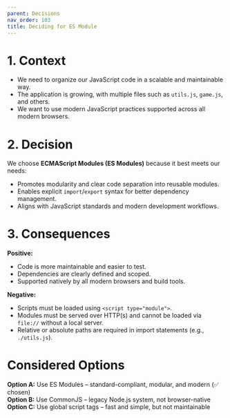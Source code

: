 ```yaml
---
parent: Decisions
nav_order: 103
title: Deciding for ES Module
---
```


# 1. Context

- We need to organize our JavaScript code in a scalable and maintainable way.
- The application is growing, with multiple files such as `utils.js`, `game.js`, and others.
- We want to use modern JavaScript practices supported across all modern browsers.

# 2. Decision

We choose **ECMAScript Modules (ES Modules)** because it best meets our needs:

- Promotes modularity and clear code separation into reusable modules.
- Enables explicit `import`/`export` syntax for better dependency management.
- Aligns with JavaScript standards and modern development workflows.

# 3. Consequences

**Positive:**

- Code is more maintainable and easier to test.
- Dependencies are clearly defined and scoped.
- Supported natively by all modern browsers and build tools.

**Negative:**

- Scripts must be loaded using `<script type="module">`.
- Modules must be served over HTTP(s) and cannot be loaded via `file://` without a local server.
- Relative or absolute paths are required in import statements (e.g., `./utils.js`).

# Considered Options

**Option A:** Use ES Modules – standard-compliant, modular, and modern (✅ chosen)  
**Option B:** Use CommonJS – legacy Node.js system, not browser-native  
**Option C:** Use global script tags – fast and simple, but not maintainable
